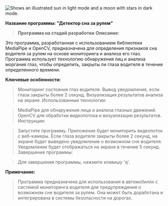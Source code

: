 <picture>
  <img alt="Shows an illustrated sun in light mode and a moon with stars in dark mode." src="https://user-images.githubusercontent.com/25423296/163456779-a8556205-d0a5-45e2-ac17-42d089e3c3f8.png">
</picture>

**Название программы: "Детектор сна за рулем"**
> **Программа на стадий разработки**
**Описание:**

Это программа, разработанная с использованием библиотеки MediaPipe и OpenCV, предназначена для определения признаков сна водителя за рулем на основе мониторинга и анализа его глаз. Программа использует технологию обнаружения лиц и анализа моргания глаз, чтобы определить, закрыты ли глаза водителя в течение определенного времени.

**Ключевые особенности:**

>Мониторинг состояния глаз водителя.
>Вывод уведомления, если глаза закрыты более 2 секунд.
>Визуализация результатов анализа на экране.
>Использованные технологии:

>MediaPipe для обнаружения лица и анализа глазных движений.
>OpenCV для обработки видеопотока и визуализации результатов.
>Инструкции:

>Запустите программу.
>Приложение будет мониторить видеопоток с веб-камеры.
>Если глаза водителя закрыты более 2 секунд, на экране будет выведено уведомление о возможном сне водителя.
>Уведомление будет отображаться на экране в течение 5 секунд.
>Завершение программы:

>Для завершения программы, нажмите клавишу 'q'.

**Примечание:**

>Программа предназначена для использования в автомобилях с системой мониторинга водителя для предупреждения о возможном сне водителя за рулем. Она может быть доработана и интегрирована в системы безопасности на дорогах.
